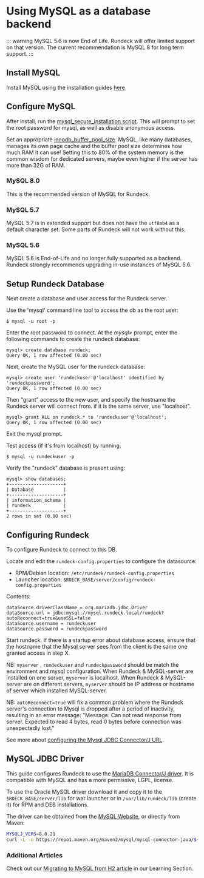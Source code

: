 # Using MySQL as a database backend
::: warning
MySQL 5.6 is now End of Life.  Rundeck will offer limited support on that version. The current recommendation is MySQL 8 for long term support.
:::

## Install MySQL

Install MySQL using the installation guides [here](https://dev.mysql.com/doc/refman/8.0/en/installing.html)

## Configure MySQL

After install, run the [mysql_secure_installation script](https://dev.mysql.com/doc/refman/8.0/en/mysql-secure-installation.html). This will prompt to set the root password for mysql, as well as disable anonymous access.

Set an appropriate [innodb_buffer_pool_size](https://dev.mysql.com/doc/refman/8.0/en/innodb-buffer-pool-resize.html). MySQL, like many databases, manages
its own page cache and the buffer pool size determines how much RAM it can use! Setting this to 80% of the system memory is the common wisdom for dedicated
servers, maybe even higher if the server has more than 32G of RAM.

### MySQL 8.0

This is the recommended version of MySQL for Rundeck.

### MySQL 5.7

MySQL 5.7 is in extended support but does not have the `utf8mb4` as a default character set.  Some parts of Rundeck will not work without this.

### MySQL 5.6

MySQL 5.6 is End-of-Life and no longer fully supported as a backend.  Rundeck strongly recommends upgrading in-use instances of MySQL 5.6.

## Setup Rundeck Database

Next create a database and user access for the Rundeck server.

Use the 'mysql' command line tool to access the db as the root user:

    $ mysql -u root -p

Enter the root password to connect. At the *mysql>* prompt, enter the following commands to create the rundeck database:

    mysql> create database rundeck;
    Query OK, 1 row affected (0.00 sec)

Next, create the MySQL user for the rundeck database:

    mysql> create user 'rundeckuser'@'localhost' identified by 'rundeckpassword';
    Query OK, 1 row affected (0.00 sec)

Then "grant" access to the new user, and specify the hostname the Rundeck server will connect from. if it is the same server, use "localhost".

    mysql> grant ALL on rundeck.* to 'rundeckuser'@'localhost';
    Query OK, 1 row affected (0.00 sec)

Exit the mysql prompt.

Test access (if it's from localhost) by running:

    $ mysql -u rundeckuser -p

Verify the "rundeck" database is present using:

    mysql> show databases;
    +--------------------+
    | Database           |
    +--------------------+
    | information_schema |
    | rundeck            |
    +--------------------+
    2 rows in set (0.00 sec)

## Configuring Rundeck

To configure Rundeck to connect to this DB.

Locate and edit the `rundeck-config.properties` to configure the datasource:

- RPM/Debian location: `/etc/rundeck/rundeck-config.properties`
- Launcher location: `$RDECK_BASE/server/config/rundeck-config.properties`

Contents:

```properties
dataSource.driverClassName = org.mariadb.jdbc.Driver
dataSource.url = jdbc:mysql://mysql.rundeck.local/rundeck?autoReconnect=true&useSSL=false
dataSource.username = rundeckuser
dataSource.password = rundeckpassword
```

Start rundeck. If there is a startup error about database access, ensure that the hostname that the Mysql server sees from the client is the same one granted access in step X.

NB: `myserver` , `rundeckuser` and `rundeckpassword` should be match the environment and mysql configuration.
When Rundeck & MySQL-server are installed on one server, `myserver` is localhost.
When Rundeck & MySQL-server are on different servers, `myserver` should be IP address or hostname of server which installed MySQL-server.

NB: `autoReconnect=true` will fix a common problem where the Rundeck server's connection to Mysql is dropped after a period of inactivity, resulting in an error message: "Message: Can not read response from server. Expected to read 4 bytes, read 0 bytes before connection was unexpectedly lost."

See more about [configuring the Mysql JDBC Connector/J URL](https://dev.mysql.com/doc/connector-j/5.1/en/connector-j-reference-configuration-properties.html).


## MySQL JDBC Driver

This guide configures Rundeck to use the [MariaDB Connector/J driver](https://mariadb.com/kb/en/about-mariadb-connector-j/).
It is compatible with MySQL and has a more permissive, LGPL, license.

To use the Oracle MySQL driver download it and copy it to the `$RDECK_BASE/server/lib` for war launcher or in `/var/lib/rundeck/lib`
(create it) for RPM and DEB installations.

The driver can be obtained from the [MySQL Website](https://www.mysql.com/products/connector/), or directly from
Maven:
```bash
MYSQLJ_VERS=8.0.21
curl -L -o https://repo1.maven.org/maven2/mysql/mysql-connector-java/${MYSQLJ_VERS}/mysql-connector-java-${MYSQLJ_VERS}.jar
```

### Additional Articles

Check out our [Migrating to MySQL from H2 article](/learning/howto/migrate-to-mysql) in our Learning Section.
